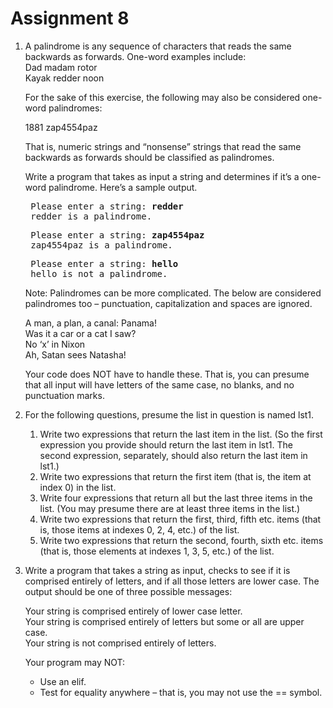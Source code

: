 # Assignment 8
1. A palindrome is any sequence of characters that reads the same backwards as forwards. One-word examples include:<br>
	Dad	madam	rotor<br>
	Kayak	redder	noon

	For the sake of this exercise, the following may also be considered one-word palindromes:

	1881	zap4554paz

	That is, numeric strings and “nonsense” strings that read the same backwards as forwards should be classified as palindromes.

	Write a program that takes as input a string and determines if it’s a one-word palindrome.  Here’s a sample output.
	<pre>
	Please enter a string: <b>redder</b>
	redder is a palindrome.</pre>
	<pre>
	Please enter a string: <b>zap4554paz</b>
	zap4554paz is a palindrome.</pre>
	<pre>
	Please enter a string: <b>hello</b>
	hello is not a palindrome.</pre>

	Note: Palindromes can be more complicated. The below are considered palindromes too – punctuation, capitalization and spaces are ignored.

	A man, a plan, a canal: Panama!<br>
	Was it a car or a cat I saw?<br>
	No ‘x’ in Nixon<br>
	Ah, Satan sees Natasha!

	Your code does NOT have to handle these. That is, you can presume that all input will have letters of the same case, no blanks, and no punctuation marks.

2. For the following questions, presume the list in question is named lst1.
	1. Write two expressions that return the last item in the list. (So the first expression you provide should return the last item in lst1. The second expression, separately, should also return the last item in lst1.)
	2. Write two expressions that return the first item (that is, the item at index 0) in the list.
	3. Write four expressions that return all but the last three items in the list. (You may presume there are at least three items in the list.)
	4. Write two expressions that return the first, third, fifth etc. items (that is, those items at indexes 0, 2, 4, etc.) of the list.
	5. Write two expressions that return the second, fourth, sixth etc. items (that is, those elements at indexes 1, 3, 5, etc.) of the list.

4. Write a program that takes a string as input, checks to see if it is comprised entirely of letters, and if all those letters are lower case. The output should be one of three possible messages:

	Your string is comprised entirely of lower case letter.<br>
	Your string is comprised entirely of letters but some or all are upper case.<br>
	Your string is not comprised entirely of letters.

	Your program may NOT:
	*	Use an elif.
	*	Test for equality anywhere – that is, you may not use the == symbol.
